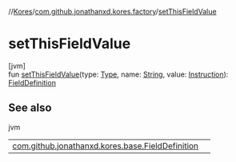 //[Kores](../../index.md)/[com.github.jonathanxd.kores.factory](index.md)/[setThisFieldValue](set-this-field-value.md)

# setThisFieldValue

[jvm]\
fun [setThisFieldValue](set-this-field-value.md)(type: [Type](https://docs.oracle.com/javase/8/docs/api/java/lang/reflect/Type.html), name: [String](https://kotlinlang.org/api/latest/jvm/stdlib/kotlin/-string/index.html), value: [Instruction](../com.github.jonathanxd.kores/-instruction/index.md)): [FieldDefinition](../com.github.jonathanxd.kores.base/-field-definition/index.md)

## See also

jvm

| | |
|---|---|
| [com.github.jonathanxd.kores.base.FieldDefinition](../com.github.jonathanxd.kores.base/-field-definition/index.md) |  |
